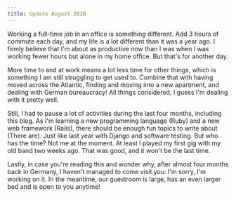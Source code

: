 ```yaml
---
title: Update August 2018
---
```


Working a full-time job in an office is something different. Add 3 hours of commute each day, and my life is a lot different than it was a year ago. I firmly believe that I'm about as productive now than I was when I was working fewer hours but alone in my home office. But that's for another day.

More time to and at work means a lot less time for other things, which is something I am still struggling to get used to. Combine that with having moved across the Atlantic, finding and moving into a new apartment, and dealing with German bureaucracy! All things considered, I guess I'm dealing with it pretty well.

Still, I had to pause a lot of activities during the last four months, including this blog. As I'm learning a new programming language (Ruby) and a new web framework (Rails), there should be enough fun topics to write about (There are). Just like last year with Django and software testing. But who has the time? Not me at the moment. At least I played my first gig with my old band two weeks ago. That was good, and it won't be the last time.

Lastly, in case you're reading this and wonder why, after almost four months back in Germany, I haven't managed to come visit you: I'm sorry, I'm working on it. In the meantime, our guestroom is large, has an even larger bed and is open to you anytime!
